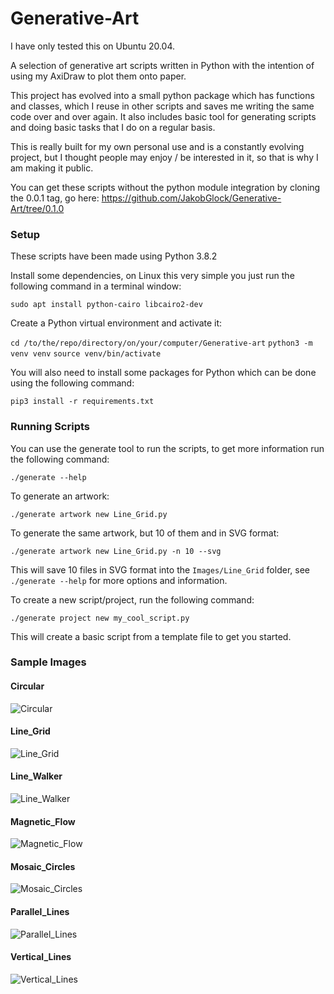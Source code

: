 # Generative-Art

I have only tested this on Ubuntu 20.04.

A selection of generative art scripts written in Python with the intention of using my AxiDraw to plot them onto paper.

This project has evolved into a small python package which has functions and classes, which I reuse in other scripts and saves me writing the same code over and over again. It also includes basic tool for generating scripts and doing basic tasks that I do on a regular basis.
  
This is really built for my own personal use and is a constantly evolving project, but I thought people may enjoy / be interested in it, so that is why I am making it public.

You can get these scripts without the python module integration by cloning the 0.0.1 tag, go here: https://github.com/JakobGlock/Generative-Art/tree/0.1.0


### Setup

These scripts have been made using Python 3.8.2

Install some dependencies, on Linux this very simple you just run the following command in a terminal window:

`sudo apt install python-cairo libcairo2-dev`

Create a Python virtual environment and activate it:

`cd /to/the/repo/directory/on/your/computer/Generative-art`
`python3 -m venv venv`
`source venv/bin/activate`

You will also need to install some packages for Python which can be done using the following command:

`pip3 install -r requirements.txt`


### Running Scripts

You can use the generate tool to run the scripts, to get more information run the following command:

`./generate --help`


To generate an artwork:

`./generate artwork new Line_Grid.py`

To generate the same artwork, but 10 of them and in SVG format:

`./generate artwork new Line_Grid.py -n 10 --svg`

This will save 10 files in SVG format into the `Images/Line_Grid` folder, see `./generate --help` for more options and information.


To create a new script/project, run the following command:

`./generate project new my_cool_script.py`

This will create a basic script from a template file to get you started.
 

### Sample Images

#### Circular
![Circular](/Images/Circular/0bde255-sample.png)

#### Line_Grid
![Line_Grid](/Images/Line_Grid/c314c507-sample.png)

#### Line_Walker
![Line_Walker](/Images/Line_Walker/857172e8-sample.png)

#### Magnetic_Flow
![Magnetic_Flow](/Images/Magnetic_Flow/9d6a69dd-sample.png)

#### Mosaic_Circles
![Mosaic_Circles](/Images/Mosaic_Circles/1e299f47-sample.png)

#### Parallel_Lines
![Parallel_Lines](/Images/Parallel_Lines/a5c334c2-sample.png)

#### Vertical_Lines
![Vertical_Lines](/Images/Vertical_Lines/125c3d4d-sample.png)

